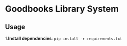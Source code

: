 # Goodbooks Library System

## Usage

1.**Install dependencies**:
  ```pip install -r requirements.txt```
